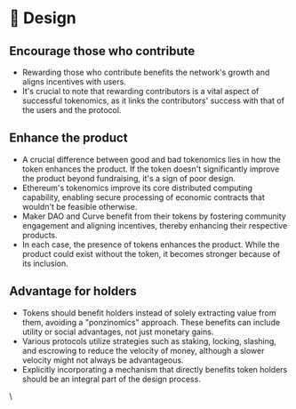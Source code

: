 # 🤘 Design

## Encourage those who contribute

* Rewarding those who contribute benefits the network's growth and aligns incentives with users.
* It's crucial to note that rewarding contributors is a vital aspect of successful tokenomics, as it links the contributors' success with that of the users and the protocol.

## Enhance the product

* A crucial difference between good and bad tokenomics lies in how the token enhances the product. If the token doesn't significantly improve the product beyond fundraising, it's a sign of poor design.
* Ethereum's tokenomics improve its core distributed computing capability, enabling secure processing of economic contracts that wouldn't be feasible otherwise.
* Maker DAO and Curve benefit from their tokens by fostering community engagement and aligning incentives, thereby enhancing their respective products.
* In each case, the presence of tokens enhances the product. While the product could exist without the token, it becomes stronger because of its inclusion.

## Advantage for holders

* Tokens should benefit holders instead of solely extracting value from them, avoiding a "ponzinomics" approach. These benefits can include utility or social advantages, not just monetary gains.
* Various protocols utilize strategies such as staking, locking, slashing, and escrowing to reduce the velocity of money, although a slower velocity might not always be advantageous.
* Explicitly incorporating a mechanism that directly benefits token holders should be an integral part of the design process.

\
